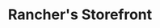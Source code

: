 ---
title: "Rancher's Storefront"
url: /amarillo/ranchers-storefront-west-mccormick-road/
shop: butcher
---